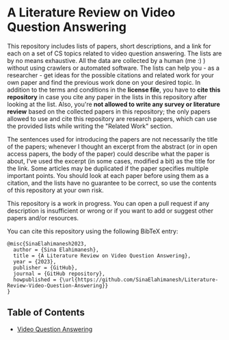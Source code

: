 # A Literature Review on Video Question Answering

This repository includes lists of papers, short descriptions, and a link for each on a set of CS topics related to video question answering.
The lists are by no means exhaustive. All the data are collected by a human (me :) ) without using crawlers or automated software. The lists can help you - as a researcher - get ideas for the possible citations and related work for your own paper and find the previous work done on your desired topic. In addition to the terms and conditions in the **license file**, you have to **cite this repository** in case you cite any paper in the lists in this repository after looking at the list. Also, you're **not allowed to write any survey or literature review** based on the collected papers in this repository; the only papers allowed to use and cite this repository are research papers, which can use the provided lists while writing the "Related Work" section.

The sentences used for introducing the papers are not necessarily the title of the papers; whenever I thought an excerpt from the abstract (or in open access papers, the body of the paper) could describe what the paper is about, I've used the excerpt (in some cases, modified a bit) as the title for the link. Some articles may be duplicated if the paper specifies multiple important points. You should look at each paper before using them as a citation, and the lists have no guarantee to be correct, so use the contents of this repository at your own risk.

This repository is a work in progress. You can open a pull request if any description is insufficient or wrong or if you want to add or suggest other papers and/or resources.

You can cite this repository using the following BibTeX entry:

```
@misc{SinaElahimanesh2023,
  author = {Sina Elahimanesh},
  title = {A Literature Review on Video Question Answering},
  year = {2023},
  publisher = {GitHub},
  journal = {GitHub repository},
  howpublished = {\url{https://github.com/SinaElahimanesh/Literature-Review-Video-Question-Answering}}
}
```

## Table of Contents

- [Video Question Answering](https://github.com/SinaElahimanesh/Literature-Review-Video-Question-Answering/blob/main/literature-review.md)
